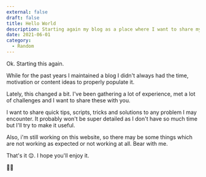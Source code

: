 ```yaml
---
external: false
draft: false
title: Hello World
description: Starting again my blog as a place where I want to share my thoughts and experiences.
date: 2021-06-01
category:
  - Random
---
```


Ok. Starting this again.

While for the past years I maintained a blog I didn't always had the time, motivation or content ideas to properly populate it.

Lately, this changed a bit. I've been gathering a lot of experience, met a lot 
of challenges and I want to share these with you.

I want to share quick tips, scripts, tricks and solutions to any problem I may 
encounter. It probably won't be super detailed as I don't have so much time but I'll try to make it useful.

Also, i'm still working on this website, so there may be some things which are not working as expected or not working at all. Bear with me.

That's it 😌. I hope you'll enjoy it.

🙏🏼

